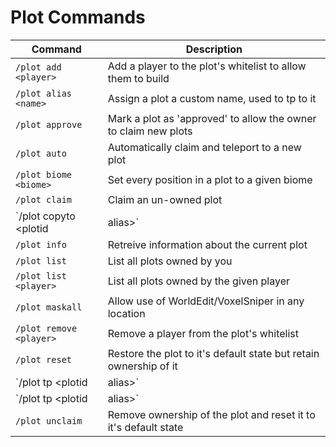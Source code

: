 # Plot Commands
| Command | Description |
|---|---|
|`/plot add <player>`|Add a player to the plot's whitelist to allow them to build|
|`/plot alias <name>`|Assign a plot a custom name, used to tp to it|
|`/plot approve`|Mark a plot as 'approved' to allow the owner to claim new plots|
|`/plot auto`|Automatically claim and teleport to a new plot|
|`/plot biome <biome>`|Set every position in a plot to a given biome|
|`/plot claim`|Claim an un-owned plot|
|`/plot copyto <plotid | alias>`|Copy the current plot to another (must own both)|
|`/plot info`|Retreive information about the current plot|
|`/plot list`|List all plots owned by you|
|`/plot list <player>`|List all plots owned by the given player|
|`/plot maskall`|Allow use of WorldEdit/VoxelSniper in any location|
|`/plot remove <player>`|Remove a player from the plot's whitelist|
|`/plot reset`|Restore the plot to it's default state but retain ownership of it|
|`/plot tp <plotid | alias>`|Teleport to the given plot by id or alias within the current world|
|`/plot tp <world> <plotid | alias>`|Teleport to the given plot by id or alias within the given world|
|`/plot unclaim`|Remove ownership of the plot and reset it to it's default state|
